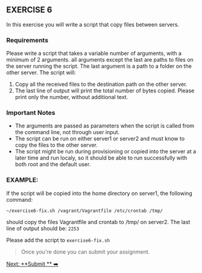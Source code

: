 ## EXERCISE 6

In this exercise you will write a script that copy files between servers.

### Requirements
Please write a script that takes a variable number of arguments, with a minimum of 2 arguments.
all arguments except the last are paths to files on the server running the script.
The last argument is a path to a folder on the other server.
The script will:
1. Copy all the received files to the destination path on the other server.
2. The last line of output will print the total number of bytes copied. Please print only the number, without additional text.

### Important Notes
- The arguments are passed as parameters when the script is called from the command line, not through user input.
- The script can be run on either server1 or server2 and must know to copy the files to the other server.
- The script might be run during provisioning or copied into the server at a later time and run localy, so it should be able to run successfully with both root and the default user. 

### EXAMPLE:
 If the script will be copied into the home directory on server1, the following command:
 ```
 ~/exercise6-fix.sh /vagrant/Vagrantfile /etc/crontab /tmp/
 ```
 should copy the files Vagrantfile and crontab to /tmp/ on server2. The last line of output should be:
 `2253`
 
Please add the script to `exercise6-fix.sh`

> Once you're done you can submit your assignment. 

[Next: **Submit ** ➡️](submit.md)